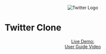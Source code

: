 <p align="center">
  <img src="https://upload.wikimedia.org/wikipedia/commons/4/4f/Twitter-logo.svg" alt="Twitter Logo">
<h1>Twitter Clone</h1>
</p>


<p align="center">
  <a href="https://twiter.tech/">Live Demo:</a> </br>
  <a href="https://drive.google.com/file/d/1i_RWNFFNxRbUe5soyjw46cM_kYVc_JN1/view?usp=share_link">User Guide Video</a> 
</p>

<!-- Twitter Clone Web Application With PHP Laravel 9 & Angular 15

Live Demo: https://twiter.tech/
 -->
